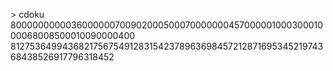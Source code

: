 \> cdoku 800000000003600000070090200050007000000045700000100030001000068008500010090000400 812753649943682175675491283154237896369845721287169534521974368438526917796318452
